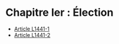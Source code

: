 # Chapitre Ier : Élection

* [Article L1441-1](./LEGIARTI000006901485.md)
* [Article L1441-2](./LEGIARTI000006901486.md)
